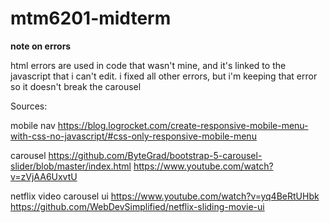 # mtm6201-midterm

**note on errors**

html errors are used in code that wasn't mine, and it's linked to the javascript that i can't edit.
i fixed all other errors, but i'm keeping that error so it doesn't break the carousel


Sources:

mobile nav
https://blog.logrocket.com/create-responsive-mobile-menu-with-css-no-javascript/#css-only-responsive-mobile-menu

carousel 
https://github.com/ByteGrad/bootstrap-5-carousel-slider/blob/master/index.html
https://www.youtube.com/watch?v=zVjAA6UxvtU

netflix video carousel ui 
https://www.youtube.com/watch?v=yq4BeRtUHbk
https://github.com/WebDevSimplified/netflix-sliding-movie-ui
